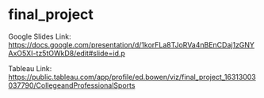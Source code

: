 # final_project

Google Slides Link:
https://docs.google.com/presentation/d/1korFLa8TJoRVa4nBEnCDaj1zGNYAxO5XI-tz5tOWkD8/edit#slide=id.p

Tableau Link:
https://public.tableau.com/app/profile/ed.bowen/viz/final_project_16313003037790/CollegeandProfessionalSports
